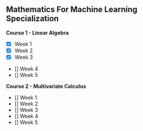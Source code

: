 ## Mathematics For Machine Learning Specialization

**Course 1 - Linear Algebra**
- [x] Week 1
- [x] Week 2
- [x] Week 3
- [] Week 4
- [] Week 5
     
**Course 2 - Multivariate Calculus**
- [] Week 1
- [] Week 2
- [] Week 3
- [] Week 4
- [] Week 5

     
